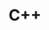---
title: "C++"
layout: category
permalink: /languages/cpp/
author_profile: true
taxonomy: C++
sidebar:
  nav: "categories"
---
